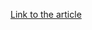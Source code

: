 [Link to the article](https://www.mcafee.com/blogs/other-blogs/mcafee-labs/are-virtual-machines-the-new-gold-for-cyber-criminals/)
